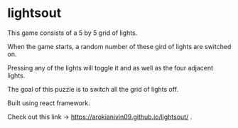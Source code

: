 # lightsout

This game consists of a 5 by 5 grid of lights.

When the game starts, a random number of these gird of lights are switched on.

Pressing any of the lights will toggle it and as well as the four adjacent lights.

The goal of this puzzle is to switch all the grid of lights off.

Built using react framework. 

Check out this link ->  https://arokianivin09.github.io/lightsout/ .
